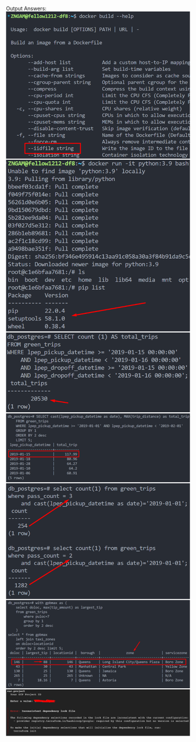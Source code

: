 Output Answers: <br>
![](https://github.com/zeenfts/dtcde-zoomcamp-2023-homework/blob/main/week%201/answers/ss_ans_1_dckr.png)
![](https://github.com/zeenfts/dtcde-zoomcamp-2023-homework/blob/main/week%201/answers/ss_ans_2_py.png)
![](https://github.com/zeenfts/dtcde-zoomcamp-2023-homework/blob/main/week%201/answers/ss_ans_3.png)
![](https://github.com/zeenfts/dtcde-zoomcamp-2023-homework/blob/main/week%201/answers/ss_ans_4.png)
![](https://github.com/zeenfts/dtcde-zoomcamp-2023-homework/blob/main/week%201/answers/ss_ans_5.png)
![](https://github.com/zeenfts/dtcde-zoomcamp-2023-homework/blob/main/week%201/answers/ss_ans_6.png)
![](https://github.com/zeenfts/dtcde-zoomcamp-2023-homework/blob/main/week%201/answers/ss_ans_terra.png)